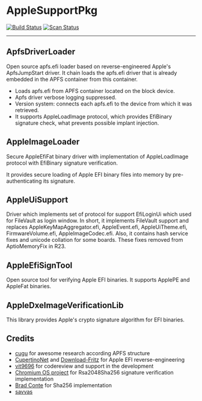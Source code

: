 AppleSupportPkg
==============

[![Build Status](https://travis-ci.org/acidanthera/AppleSupportPkg.svg?branch=master)](https://travis-ci.org/acidanthera/AppleSupportPkg) [![Scan Status](https://scan.coverity.com/projects/16467/badge.svg?flat=1)](https://scan.coverity.com/projects/16467)

-----

## ApfsDriverLoader
Open source apfs.efi loader based on reverse-engineered Apple's ApfsJumpStart driver. It chain loads the apfs.efi driver that is already embedded in the APFS container from this container.

- Loads apfs.efi from APFS container located on the block device.
- Apfs driver verbose logging suppressed.
- Version system: connects each apfs.efi to the device from which it was retrieved.
- It supports AppleLoadImage protocol, which provides EfiBinary signature check, what prevents possible implant injection.

## AppleImageLoader
Secure AppleEfiFat binary driver with implementation of AppleLoadImage protocol with EfiBinary signature verification.

It provides secure loading of Apple EFI binary files into memory by pre-authenticating its signature.

## AppleUiSupport
Driver which implements set of protocol for support EfiLoginUi which used for FileVault as login window. In short, it implements FileVault support and replaces AppleKeyMapAggregator.efi, AppleEvent.efi, AppleUiTheme.efi, FirmwareVolume.efi, AppleImageCodec.efi. Also, it contains hash service fixes and unicode collation for some boards. These fixes removed from AptioMemoryFix in R23.

## AppleEfiSignTool
Open source tool for verifying Apple EFI binaries. It supports ApplePE and AppleFat binaries.

## AppleDxeImageVerificationLib
This library provides Apple's crypto signature algorithm for EFI binaries.

## Credits
- [cugu](https://github.com/cugu) for awesome research according APFS structure
- [CupertinoNet](https://github.com/CupertinoNet) and [Download-Fritz](https://github.com/Download-Fritz) for Apple EFI reverse-engineering
- [vit9696](https://github.com/vit9696) for codereview and support in the development
- [Chromium OS project](https://github.com/chromium) for Rsa2048Sha256 signature verification implementation
- [Brad Conte](https://github.com/B-Con) for Sha256 implementation
- [savvas](https://github.com/savvamitrofanov) 
